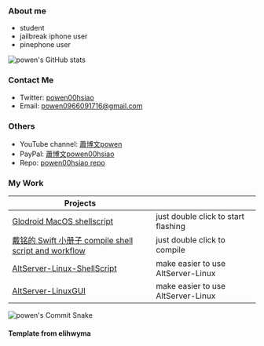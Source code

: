 
### About me 
- student
- jailbreak iphone user
- pinephone user

![powen's GitHub stats](https://github-readme-stats.vercel.app/api?username=powenn&show_icons=true&theme=tokyonight&count_private=true)

### Contact Me
* Twitter: [powen00hsiao](https://twitter.com/powen00hsiao)
* Email: powen0966091716@gmail.com

### Others  
* YouTube channel: [蕭博文powen](https://youtube.com/channel/UC10pdtvFTDo60X-aXvbNy7w)
* PayPal: [蕭博文powen00hsiao](https://www.paypal.com/paypalme/powen00hsiao)
* Repo: [powen00hsiao repo](https://powenn.github.io/powen00hsiao/)

### My Work
| Projects                                                  |                                                                                |
|-----------------------------------------------------------|--------------------------------------------------------------------------------|
| [Glodroid MacOS shellscript](https://github.com/powenn/glodroid_manifest/tree/master/MacOS%20instruction)         | just double click to start flashing |
| [戴铭的 Swift 小册子 compile shell script and workflow ](https://github.com/powenn/SwiftPamphletApp)         | just double click to compile |
| [AltServer-Linux-ShellScript](https://github.com/powenn/AltServer-Linux-ShellScript)         | make easier to use AltServer-Linux |
| [AltServer-LinuxGUI](https://github.com/powenn/AltServer-LinuxGUI)         | make easier to use AltServer-Linux |

![powen's Commit Snake](https://github.com/powenn/powenn/blob/output/github-contribution-grid-snake.gif)

 

#### Template from elihwyma


[1]:https://github.com/powenn/powenn/blob/main/photos/02.gif
